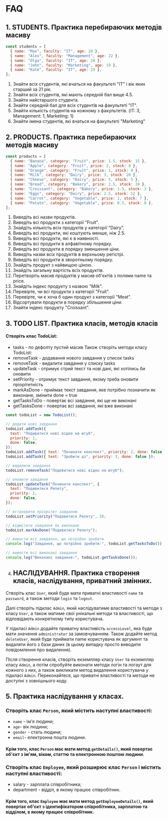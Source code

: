 # FAQ

## 1. STUDENTS. Практика перебираючих методів масиву

```js
const students = [
  { name: "Max", faculty: "IT", age: 20 },
  { name: "Alex", faculty: "Management", age: 22 },
  { name: "Olga", faculty: "IT", age: 24 },
  { name: "John", faculty: "Marketing", age: 19 },
  { name: "Kate", faculty: "IT", age: 23 },
];
```
1. Знайти всіх студентів, які вчаться на факультеті "IT" і вік яких старший за 21 рік.
2. Знайти всіх студентів, які мають середній бал вище 4.5.
3. Знайти найстаршого студента.
4. Знайти середній бал для всіх студентів на факультеті "IT".
5. Знайти кількість студентів на кожному з факультетів. {IT: 3, Management: 1, Marketing: 1}
6. Знайти імена студентів, які вчаться на факультеті "Marketing"

## 2. PRODUCTS. Практика перебираючих методів масиву

```js
const products = [
  { name: "Banana", category: "Fruit", price: 1.5, stock: 15 },
  { name: "Apple", category: "Fruit", price: 2, stock: 8 },
  { name: "Orange", category: "Fruit", price: 1, stock: 0 },
  { name: "Milk", category: "Dairy", price: 3, stock: 20 },
  { name: "Cheese", category: "Dairy", price: 5, stock: 5 },
  { name: "Bread", category: "Bakery", price: 2.5, stock: 10 },
  { name: "Croissant", category: "Bakery", price: 1.5, stock: 3 },
  { name: "Eggs", category: "Dairy", price: 2.5, stock: 12 },
  { name: "Carrot", category: "Vegetable", price: 1, stock: 7 },
  { name: "Potato", category: "Vegetable", price: 0.5, stock: 0 },
];
```
1. Виведіть всі назви продуктів.
2. Виведіть всі продукти з категорії "Fruit".
3. Знайдіть кількість всіх продуктів у категорії "Dairy".
4. Виведіть всі продукти, які коштують менше, ніж 2.5.
5. Виведіть всі продукти, які є в наявності.
6. Виведіть всі продукти в алфавітному порядку.
7. Виведіть всі продукти в порядку зменшення ціни.
8. Виведіть назви всіх продуктів в верхньому регістрі.
9. Виведіть всі продукти в зворотньому порядку.
10. Знайдіть продукт з найвищою ціною.
11. Знайдіть загальну вартість всіх продуктів.
12. Перетворіть масив продуктів у масив об'єктів з полями name та price.
13. Знайдіть індекс продукту з назвою "Milk".
14. Перевірте, чи всі продукти з категорії "Fruit".
15. Перевірте, чи є хоча б один продукт з категорії "Meat".
16. Відсортувати продукти в порядку збільшення ціни.
17. Знайти індекс продукту "Croissant".

## 3. TODO LIST. Практика класів, методів класів

#### Створіть клас TodoList:
- tasks - по дефолту пустий масив
Також створіть методи класу TodoList:
- removeTask - додавання нового завдання у список tasks
- removeTask - видалити завдання у списку tasks
- updateTask - отримує стрий текст та нові дані, які хотілись би оновити
- setPriority - отримує текст завдання, якому треба оновити пріорітетність
- markAsDone - приймає текст завдання, яке потрібно позначити як виконане, змінити done = true
- getTasksToDo - повертає всі завдання, які ще не виконані
- getTasksDone - повертає всі завдання, які вже виконані

```js
const todoList = new TodoList();

// додати нові завдання
todoList.addTask({
  text: "Подивитися нові відео на ютуб",
  priority: 1,
  done: false,
});
todoList.addTask({ text: "Починати конспект", priority: 2, done: false });
todoList.addTask({ text: "Зробити дз", priority: 3, done: false });

// видалити завдання
todoList.removeTask("Подивитися нові відео на ютуб");

// оновити завдання
todoList.updateTask("Починати конспект", {
  text: "Подивитися Репету",
  priority: 1,
  done: false,
});

// встановити пріорітет завданню
todoList.setPriority("Подивитися Репету", 3);

// відмітити завдання як виконане
todoList.markAsDone("Подивитися Репету");

// вивести всі завдання, що потрібно зробити
console.log("Завдання, що потрібно зробити:", todoList.getTasksToDo());

// вивести всі виконані завдання
console.log("Виконані завдання:", todoList.getTasksDone());
```
4. ## НАСЛІДУВАННЯ. Практика створення класів, наслідування, приватний змінних.
Створіть клас `User`, який буде мати приватні властивості `name` та `password`, а також методи `login` та `logout`.

Далі створіть підклас `Admin`, який наслідуватиме властивості та методи з класу `User`, а також матиме свої унікальні методи та властивості, що відповідають конкретному типу користувача.

У підкласі `Admin` додайте приватну властивість `accessLevel`, яка буде мати значення `administrator` за замовчуванням. Також додайте метод `deleteUser`, який буде приймати name користувача як аргумент та видаляти його з бази даних (в цьому випадку просто виводити повідомлення про видалення).

Після створення класів, створіть екземпляр класу `User` та екземпляр класу `Admin`, а потім спробуйте виконати методи логін та логаут для кожного з них, а також викликати метод видалення користувача у підкласі `Admin`. Переконайтеся, що приватні властивості та методи не доступні з зовнішнього коду.

## 5. Практика наслідування у класах.
### Cтворіть клас `Person`, який містить наступні властивості:
- `name` - ім'я людини;
- `age`- вік людини;
- `gender` - стать людини;
- `email`- електронна пошта людини.
#### Крім того, клас `Person` має мати метод `getDetails()`, який повертає об'єкт з ім'ям, віком, статтю та електронною поштою людини.

### Створіть клас `Employee`, який розширює клас `Person` і містить наступні властивості:
- salary - зарплата співробітника;
- department - відділ, в якому працює співробітник.
#### Крім того, клас `Employee` має мати метод `getEmployeeDetails()`, який повертає об'єкт з ідентифікатором співробітника, зарплатою та відділом, в якому працює співробітник.